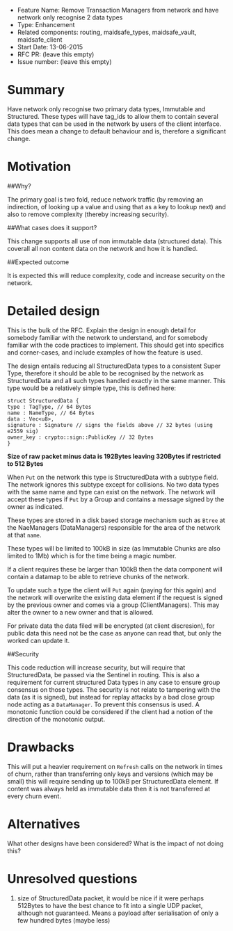 - Feature Name: Remove Transaction Managers from network and have network only recognise 2 data types 
- Type: Enhancement
- Related components: routing, maidsafe_types, maidsafe_vault, maidsafe_client
- Start Date: 13-06-2015
- RFC PR: (leave this empty)
- Issue number: (leave this empty)

# Summary

Have network only recognise two primary data types, Immutable and Structured. These types will have tag_ids
to allow them to contain several data types that can be used in the network by users of the client interface.
This does mean a change to default behaviour and is, therefore a significant change.

# Motivation

##Why?

The primary goal is two fold, reduce network traffic (by removing an indirection, of looking up a value 
and using that as a key to lookup next) and also to remove complexity (thereby increasing security).

##What cases does it support?

This change supports all use of non immutable data (structured data). This coverall all non content data
on the network and how it is handled. 

##Expected outcome

It is expected this will reduce complexity, code and increase security on the network. 


# Detailed design

This is the bulk of the RFC. Explain the design in enough detail for somebody familiar
with the network to understand, and for somebody familiar with the code practices to implement.
This should get into specifics and corner-cases, and include examples of how the feature is used.

The design entails reducing all StructuredData types to a consistent Super Type, therefore it should be able to
be recognised by the network as StructuredData and all such types handled exactly in the same manner. This type 
would be a relatively simple type, this is defined here:

```
struct StructuredData {
type : TagType, // 64 Bytes
name : NameType, // 64 Bytes
data : Vec<u8>,
signature : Signature // signs the fields above // 32 bytes (using e2559 sig)
owner_key : crypto::sign::PublicKey // 32 Bytes
}
```
__Size of raw packet minus data is 192Bytes leaving 320Bytes if restricted to 512 Bytes__

When `Put` on the network this type is StructuredData with a subtype field. The network ignores this subtype 
except for collisions. No two data types with the same name and type can exist on the network. The network will
accept these types if `Put` by a Group and contains a message signed by the owner as indicated. 

These types are stored in a disk based storage mechanism such as `Btree` at the NaeManagers (DataManagers) responsible 
for the area of the network at that `name`. 

These types will be limited to 100kB in size (as Immutable Chunks are also limited to 1Mb) which is for the time being 
a magic number.

If a client requires these be larger than 100kB then the data component will contain a datamap to be able to retrieve 
chunks of the network. 

To update such a type the client will `Put` again (paying for this again) and the network will overwrite the existing 
data element if the request is signed by the previous owner and comes via a group (ClientManagers). This may alter the 
owner to a new owner and that is allowed. 

For private data the data filed will be encrypted (at client discresion), for public data this need not be the case as 
anyone can read that, but only the worked can update it. 

##Security

This code reduction will increase security, but will require that StructuredData, be passed via the Sentinel in routing.
This is also a requirement for current structured Data types in any case to ensure group consensus on those types. The 
security is not relate to tampering with the data (as it is signed), but instead for replay attacks by a bad close
group node acting as a `DataManager`. To prevent this consensus is used. A monotonic function could be considered if the 
client had a notion of the direction of the monotonic output.  


# Drawbacks

This will put a heavier requirement on `Refresh` calls on the network in times of churn, rather than transferring only keys and
versions (which may be small) this will require sending up to 100kB per StructuredData element. If content was always held as
immutable data then it is not transferred at every churn event. 

# Alternatives


What other designs have been considered? What is the impact of not doing this?

# Unresolved questions

1. size of StructuredData packet, it would be nice if it were perhaps 512Bytes to have the best chance to fit into a single 
UDP packet, although not guaranteed. Means a payload after serialisation of only a few hundred bytes (maybe less)

